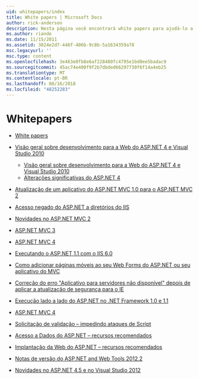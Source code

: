 ```yaml
---
uid: whitepapers/index
title: White papers | Microsoft Docs
author: rick-anderson
description: Nesta página você encontrará white papers para ajudá-lo a instalar e configurar o ASP.NET e para ajudar a escrever aplicativos do ASP.NET seguros, rápidos e flexíveis.
ms.author: riande
ms.date: 11/15/2011
ms.assetid: 3824e2d7-446f-406b-9c8b-5a1634359a78
msc.legacyurl: ''
msc.type: content
ms.openlocfilehash: 3e463e0fb8e6af228480fc4795e1bd0ee5badac9
ms.sourcegitcommit: 45ac74e400f9f2b7dbded66297730f6f14a4eb25
ms.translationtype: MT
ms.contentlocale: pt-BR
ms.lasthandoff: 08/16/2018
ms.locfileid: "48252283"
---
```

<a name="whitepapers"></a>Whitepapers
====================
- [White papers](overview.md)
- [Visão geral sobre desenvolvimento para a Web do ASP.NET 4 e Visual Studio 2010](aspnet4/index.md)

    - [Visão geral sobre desenvolvimento para a Web do ASP.NET 4 e Visual Studio 2010](aspnet4/overview.md)
    - [Alterações significativas do ASP.NET 4](aspnet4/breaking-changes.md)
- [Atualização de um aplicativo do ASP.NET MVC 1.0 para o ASP.NET MVC 2](aspnet-mvc2-upgrade-notes.md)
- [Acesso negado do ASP.NET a diretórios do IIS](denied-access-to-iis-directories.md)
- [Novidades no ASP.NET MVC 2](what-is-new-in-aspnet-mvc.md)
- [ASP.NET MVC 3](mvc3-release-notes.md)
- [ASP.NET MVC 4](mvc4-beta-release-notes.md)
- [Executando o ASP.NET 1.1 com o IIS 6.0](aspnet-and-iis6.md)
- [Como adicionar páginas móveis ao seu Web Forms do ASP.NET ou seu aplicativo do MVC](add-mobile-pages-to-your-aspnet-web-forms-mvc-application.md)
- [Correção do erro "Aplicativo para servidores não disponível" depois de aplicar a atualização de segurança para o IE](ms03-32-issue.md)
- [Execução lado a lado do ASP.NET no .NET Framework 1.0 e 1.1](side-by-side-with-10.md)
- [ASP.NET MVC 4](mvc4-release-notes.md)
- [Solicitação de validação – impedindo ataques de Script](request-validation.md)
- [Acesso a Dados do ASP.NET – recursos recomendados](aspnet-data-access-content-map.md)
- [Implantação da Web do ASP.NET – recursos recomendados](aspnet-web-deployment-content-map.md)
- [Notas de versão do ASP.NET and Web Tools 2012.2](aspnet-and-web-tools-20122-release-notes.md)
- [Novidades no ASP.NET 4.5 e no Visual Studio 2012](whats-new-in-aspnet-45-and-visual-studio-2012.md)

